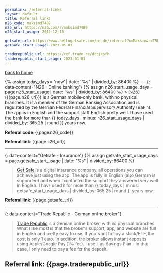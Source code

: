 ```yaml
---
permalink: /referral-links
layout: default
title: Referral links
n26_code: maksimd7489
n26_url: https://n26.com/r/maksimd7489
n26_start_usage: 2019-12-15

getsafe_url: https://www.hellogetsafe.com/en-de/referral?n=Maksim&r=T5UT-8FVX&s=1
getsafe_start_usage: 2021-05-01

traderepublic_url: https://ref.trade.re/dcbjksfh
traderepublic_start_usage: 2023-01-01
---
```


<div class="wrapper">
    <p><a href="/">back to home</a></p>
</div>
{% assign today_days = 'now' | date: "%s" | divided_by: 86400 %}
---
{: data-content="N26 - Online banking"}
{% assign n26_start_usage_days = page.n26_start_usage | date: "%s" | divided_by: 86400 %}
> [N26]({{page.n26_url}}) is a German mobile-only bank, with no physical branches. It is a member of the German Banking Association and is 
regulated by the German Federal Financial Supervisory Authority (BaFin). The app is in English and the support staff English pretty well. 
I have used the bank for more than {{ today_days | minus: n26_start_usage_days | divided_by: 365.25 | round }} years now.

**Referral code**: {{page.n26_code}}

**Referral link**: {{page.n26_url}}

---
{: data-content="Getsafe - Insurance"}
{% assign getsafe_start_usage_days = page.getsafe_start_usage | date: "%s" | divided_by: 86400 %}
> [Get Safe]({{page.getsafe_url}}) is a digital insurance company, all operations you can achieve just using the app. The app is fully in
> English (also German is supported) and when I contacted the support they answered very well in English. I have used it for more than
> {{ today_days | minus: getsafe_start_usage_days | divided_by: 365.25 | round }} years now.

**Referral link**: {{page.getsafe_url}}

---
{: data-content="Trade Republic - German online broker"}
> [Trade Republic]({{page.traderepublic_url}}) is a German online broker, with no physical branches. What I like most is that the broker's
> support, app, and website are full in English and pretty easy to use. If you want to buy a stock/ETF, the cost is only 1 euro. In
> addition, the broker allows instant deposits using Apple/Google Pay (1% fee). I use it as Savings Plan - in that case, I only need to pay
> a fee for the deposit.

**Referral link**: {{page.traderepublic_url}}
---
